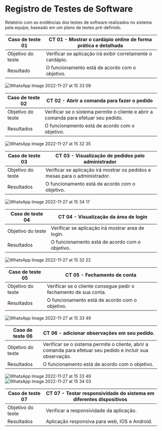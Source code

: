# Registro de Testes de Software

Relatório com as evidências dos testes de software realizados no sistema pela equipe, baseado em um plano de testes pré-definido.

|Caso de teste 01  | CT 01 - Mostrar o cardápio online de forma prática e detalhada|
|-------|-------------------------
|Objetivo do teste| Verificar se aplicação irá exibir corretamente o cardápio.|
|Resultado | 	O funcionamento está de acordo com o objetivo.|

![WhatsApp Image 2022-11-27 at 15 33 09](https://user-images.githubusercontent.com/90812412/204158597-21cd5251-a057-46ab-821b-fd42fd93c321.jpeg)

|Caso de teste 02 | CT 02 - Abrir a comanda para fazer o pedido|
|-------|-------------------------
|Objetivo do teste|  Verificar se o sistema permite o cliente e abrir a comanda para efetuar seu pedido. |
|Resultados| O funcionamento está de acordo com o objetivo.|

![WhatsApp Image 2022-11-27 at 15 32 35](https://user-images.githubusercontent.com/90812412/204158882-7bcf0413-0f2a-4fff-a341-f4119dfb3b01.jpeg)

|Caso de teste 03  | CT 03 - Visualização de pedidos pelo administrador |
|-------|-------------------------
|Objetivo do teste| Verificar se aplicação irá mostrar os pedidos e mesas para o administrador.  |
|Resultados| O funcionamento está de acordo com o objetivo.|

![WhatsApp Image 2022-11-27 at 15 34 17](https://user-images.githubusercontent.com/90812412/204160627-26e5616c-30f4-49d4-948a-d87b8d5b1423.jpeg)

|Caso de teste 04  | CT 04 - Visualização da área de login |
|-------|-------------------------
|Objetivo do teste| Verificar se aplicação irá mostrar area de login.  |
|Resultados| O funcionamento está de acordo com o objetivo. |

![WhatsApp Image 2022-11-27 at 15 32 22](https://user-images.githubusercontent.com/90812412/204158237-562aeb65-34fa-46b9-a224-25760ef8840f.jpeg)


|Caso de teste 05  | CT 05 - Fechamento de conta |
|-------|-------------------------
|Objetivo do teste| Verificar se o cliente consegue pedir o fechamento de sua conta.|
|Resultados|  O funcionamento está de acordo com o objetivo. |

![WhatsApp Image 2022-11-27 at 15 33 49](https://user-images.githubusercontent.com/90812412/204160479-23ab6625-def4-4b97-ba1d-b7c9dc5e4bb7.jpeg)

|Caso de teste 06 | CT 06 - adicionar observações em seu pedido. |
|-------|-------------------------
|Objetivo do teste| Verificar se o sistema permite o cliente, abrir a comanda para efetuar seu pedido e incluir sua observação.|
|Resultados| O funcionamento está de acordo com o objetivo. |

![WhatsApp Image 2022-11-27 at 15 33 49](https://user-images.githubusercontent.com/90812412/204159425-eba39da8-68ae-4b84-bab8-ab8820b0ac5a.jpeg) ![WhatsApp Image 2022-11-27 at 15 34 03](https://user-images.githubusercontent.com/90812412/204159579-60b90489-b40e-4f53-b83a-a1fa19ef35b2.jpeg)


|Caso de teste 07 | CT 07 - Testar responsividade do sistema em diferentes dispositivos |
|-------|-------------------------
|Objetivo do teste| Verificar a responsividade da aplicação. |
|Resultados| Aplicação responsiva para web, IOS e Android. |


